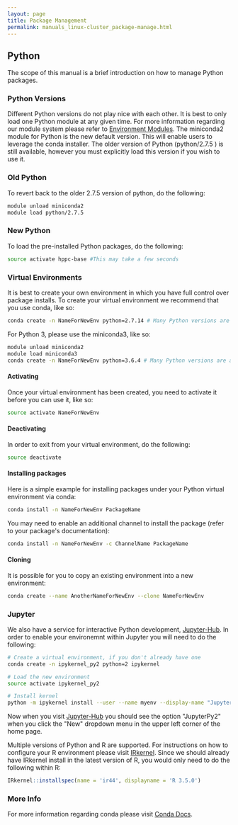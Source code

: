 ```yaml
---
layout: page
title: Package Management
permalink: manuals_linux-cluster_package-manage.html
---
```


## Python
The scope of this manual is a brief introduction on how to manage Python packages.

### Python Versions
Different Python versions do not play nice with each other. It is best to only load one Python module at any given time.
For more information regarding our module system please refer to [Environment Modules](manuals_linux-cluster_start.html#modules).
The miniconda2 module for Python is the new default version. This will enable users to leverage the conda installer.
The older version of Python (python/2.7.5 ) is still available, however you must explicitly load this version if you wish to use it.

### Old Python
To revert back to the older 2.7.5 version of python, do the following:

```bash
module unload miniconda2
module load python/2.7.5
```

### New Python
To load the pre-installed Python packages, do the following:

```bash
source activate hppc-base #This may take a few seconds
```

### Virtual Environments
It is best to create your own environment in which you have full control over package installs.
To create your virtual environment we recommend that you use conda, like so:

```bash
conda create -n NameForNewEnv python=2.7.14 # Many Python versions are available
```

For Python 3, please use the miniconda3, like so:

```bash
module unload miniconda2
module load miniconda3
conda create -n NameForNewEnv python=3.6.4 # Many Python versions are available
```

#### Activating
Once your virtual environment has been created, you need to activate it before you can use it, like so:

```bash
source activate NameForNewEnv
```

#### Deactivating
In order to exit from your virtual environment, do the following:

```bash
source deactivate
```

#### Installing packages
Here is a simple example for installing packages under your Python virtual environment via conda:

```bash
conda install -n NameForNewEnv PackageName
```

You may need to enable an additional channel to install the package (refer to your package's documentation):

```bash
conda install -n NameForNewEnv -c ChannelName PackageName
```

#### Cloning
It is possible for you to copy an existing environment into a new environment:

```bash
conda create --name AnotherNameForNewEnv --clone NameForNewEnv
```

### Jupyter
We also have a service for interactive Python development, [Jupyter-Hub](https://jupyter.bioinfo.ucr.edu).
In order to enable your environemnt within Jupyter you will need to do the following:

```bash
# Create a virtual environment, if you don't already have one
conda create -n ipykernel_py2 python=2 ipykernel

# Load the new environment
source activate ipykernel_py2

# Install kernel
python -m ipykernel install --user --name myenv --display-name "JupyterPy2"
```

Now when you visit [Jupyter-Hub](https://jupyter.bioinfo.ucr.edu) you should see the option "JupyterPy2" when you click the "New" dropdown menu in the upper left corner of the home page.

Multiple versions of Python and R are supported.
For instructions on how to configure your R environment please visit [IRkernel](https://github.com/IRkernel/IRkernel).
Since we should already have IRkernel install in the latest version of R, you would only need to do the following within R:

```R
IRkernel::installspec(name = 'ir44', displayname = 'R 3.5.0')
```

### More Info
For more information regarding conda please visit [Conda Docs](https://conda.io/docs/user-guide/).

